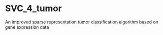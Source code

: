 # SVC_4_tumor
An improved sparse representation tumor classification algorithm based on gene expression data
